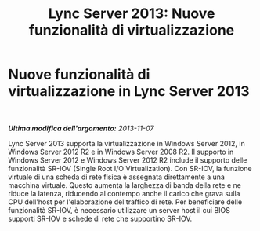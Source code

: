 ﻿---
title: 'Lync Server 2013: Nuove funzionalità di virtualizzazione'
TOCTitle: Nuove funzionalità di virtualizzazione
ms:assetid: edeb2c41-765e-47b8-8a2b-7a7ce09de2ad
ms:mtpsurl: https://technet.microsoft.com/it-it/library/JJ721926(v=OCS.15)
ms:contentKeyID: 49887816
ms.date: 08/24/2015
mtps_version: v=OCS.15
ms.translationtype: HT
---

# Nuove funzionalità di virtualizzazione in Lync Server 2013

 

_**Ultima modifica dell'argomento:** 2013-11-07_

Lync Server 2013 supporta la virtualizzazione in Windows Server 2012, in Windows Server 2012 R2 e in Windows Server 2008 R2. Il supporto in Windows Server 2012 e Windows Server 2012 R2 include il supporto delle funzionalità SR-IOV (Single Root I/O Virtualization). Con SR-IOV, la funzione virtuale di una scheda di rete fisica è assegnata direttamente a una macchina virtuale. Questo aumenta la larghezza di banda della rete e ne riduce la latenza, riducendo al contempo anche il carico che grava sulla CPU dell'host per l'elaborazione del traffico di rete. Per beneficiare delle funzionalità SR-IOV, è necessario utilizzare un server host il cui BIOS supporti SR-IOV e schede di rete che supportino SR-IOV.

